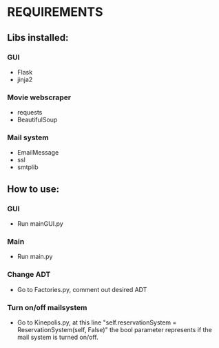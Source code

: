 # REQUIREMENTS

## Libs installed:
### GUI
- Flask
- jinja2
### Movie webscraper
- requests
- BeautifulSoup
### Mail system
- EmailMessage
- ssl
- smtplib

## How to use:
### GUI
- Run mainGUI.py
### Main
- Run main.py
### Change ADT
- Go to Factories.py, comment out desired ADT
### Turn on/off mailsystem
- Go to Kinepolis.py, at this line "self.reservationSystem = ReservationSystem(self, False)"
the bool parameter represents if the mail system is turned on/off.
